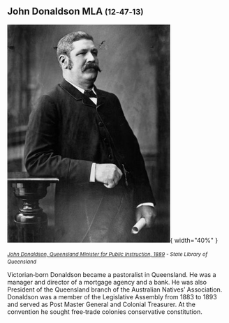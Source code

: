 ## John Donaldson MLA <small>(12‑47‑13)</small>

![John Donaldson, Queensland Minister for Public Instruction, 1889](../assets/john-donaldson.jpg){ width="40%" } 

*<small>[John Donaldson, Queensland Minister for Public Instruction, 1889](http://onesearch.slq.qld.gov.au/permalink/f/1upgmng/slq_alma21218181910002061) - State Library of Queensland </small>* 

Victorian‑born Donaldson became a pastoralist in Queensland. He was a manager and director of a mortgage agency and a bank. He was also President of the Queensland branch of the Australian Natives’ Association. Donaldson was a member of the Legislative Assembly from 1883 to 1893 and served as Post Master General and Colonial Treasurer. At the convention he sought free‑trade colonies conservative constitution.
